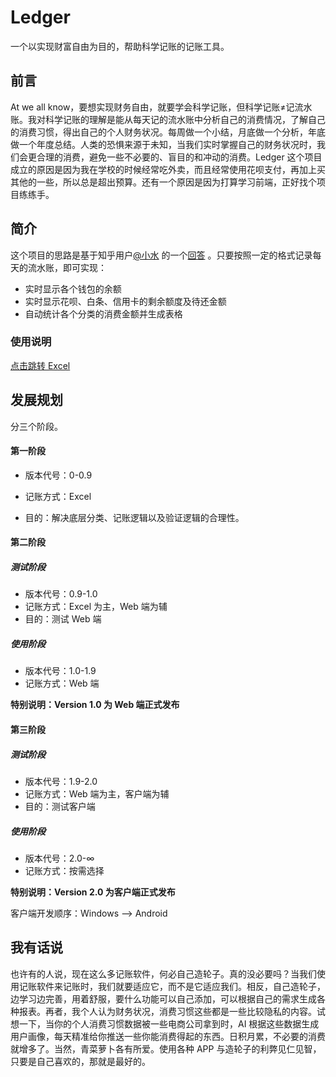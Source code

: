 # Ledger

一个以实现财富自由为目的，帮助科学记账的记账工具。



## 前言

At we all know，要想实现财务自由，就要学会科学记账，但科学记账≠记流水账。我对科学记账的理解是能从每天记的流水账中分析自己的消费情况，了解自己的消费习惯，得出自己的个人财务状况。每周做一个小结，月底做一个分析，年底做一个年度总结。人类的恐惧来源于未知，当我们实时掌握自己的财务状况时，我们会更合理的消费，避免一些不必要的、盲目的和冲动的消费。Ledger 这个项目成立的原因是因为我在学校的时候经常吃外卖，而且经常使用花呗支付，再加上买其他的一些，所以总是超出预算。还有一个原因是因为打算学习前端，正好找个项目练练手。



## 简介

这个项目的思路是基于知乎用户[@小水](https://www.zhihu.com/people/pan-76-91) 的一个[回答](https://www.zhihu.com/question/25048034/answer/714353658) 。只要按照一定的格式记录每天的流水账，即可实现：

+ 实时显示各个钱包的余额
+ 实时显示花呗、白条、信用卡的剩余额度及待还金额
+ 自动统计各个分类的消费金额并生成表格



### 使用说明

[点击跳转 Excel](https://github.com/Ackerven/Ledger/tree/excel/Excel)


## 发展规划

分三个阶段。

#### 第一阶段

+ 版本代号：0-0.9

+ 记账方式：Excel

+ 目的：解决底层分类、记账逻辑以及验证逻辑的合理性。

#### 第二阶段

##### 测试阶段

+ 版本代号：0.9-1.0
+ 记账方式：Excel 为主，Web 端为辅
+ 目的：测试 Web 端

##### 使用阶段

+ 版本代号：1.0-1.9
+ 记账方式：Web 端

**特别说明：Version 1.0 为 Web 端正式发布**

#### 第三阶段

##### 测试阶段

+ 版本代号：1.9-2.0
+ 记账方式：Web 端为主，客户端为辅
+ 目的：测试客户端

##### 使用阶段

+ 版本代号：2.0-∞
+ 记账方式：按需选择

**特别说明：Version 2.0 为客户端正式发布**

客户端开发顺序：Windows ⟶ Android



## 我有话说

也许有的人说，现在这么多记账软件，何必自己造轮子。真的没必要吗？当我们使用记账软件来记账时，我们就要适应它，而不是它适应我们。相反，自己造轮子，边学习边完善，用着舒服，要什么功能可以自己添加，可以根据自己的需求生成各种报表。再者，我个人认为财务状况，消费习惯这些都是一些比较隐私的内容。试想一下，当你的个人消费习惯数据被一些电商公司拿到时，AI 根据这些数据生成用户画像，每天精准给你推送一些你能消费得起的东西。日积月累，不必要的消费就增多了。当然，青菜萝卜各有所爱。使用各种 APP 与造轮子的利弊见仁见智，只要是自己喜欢的，那就是最好的。
